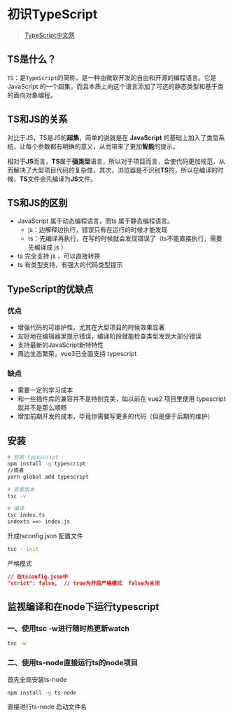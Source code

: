 # 初识TypeScript
> [TypeScript中文网](https://www.tslang.cn/docs/home.html)

## TS是什么？
`TS`：是`TypeScript`的简称，是一种由微软开发的自由和开源的编程语言。它是 JavaScript 的一个超集，而且本质上向这个语言添加了可选的静态类型和基于类的面向对象编程。

## TS和JS的关系
对比于JS，TS是JS的**超集**，简单的说就是在 **JavaScript** 的基础上加入了类型系统，让每个参数都有明确的意义，从而带来了更加**智能**的提示。

相对于**JS**而言，**TS**属于**强类型**语言，所以对于项目而言，会使代码更加规范，从而解决了大型项目代码的复杂性，其次，浏览器是不识别**TS**的，所以在编译的时候，**TS**文件会先编译为**JS**文件。

## TS和JS的区别
- JavaScript 属于动态编程语言，而ts 属于静态编程语言。
    - js：边解释边执行，错误只有在运行的时候才能发现
    - ts：先编译再执行，在写的时候就会发现错误了（ts不能直接执行，需要先编译成 js ）
- ts 完全支持 js ，可以直接转换
- ts 有类型支持，有强大的代码类型提示


## TypeScript的优缺点
### 优点
- 增强代码的可维护性，尤其在大型项目的时候效果显著
- 友好地在编辑器里提示错误，编译阶段就能检查类型发现大部分错误
- 支持最新的JavaScript新特特性
- 周边生态繁荣，vue3已全面支持 typescript
### 缺点
- 需要一定的学习成本
- 和一些插件库的兼容并不是特别完美，如以前在 vue2 项目里使用 typescript就并不是那么顺畅
- 增加前期开发的成本，毕竟你需要写更多的代码（但是便于后期的维护）

## 安装
```bash
# 安装 typescript
npm install -g typescript
//或者
yarn global add typescript

# 查看版本
tsc -v

# 编译
tsc index.ts
indexts ==> index.js
```

升成tsconfig.json 配置文件
```bash
tsc --init
```

严格模式
```json
// 在tsconfig.json中
"strict": false,  // true为开启严格模式  false为关闭
```

## 监视编译和在node下运行typescript
### 一、使用tsc -w进行随时热更新watch
```bash
tsc -w
```
### 二、使用ts-node直接运行ts的node项目
首先全局安装ts-node
```bash
npm install -g ts-node
```
直接进行ts-node 启动文件名

